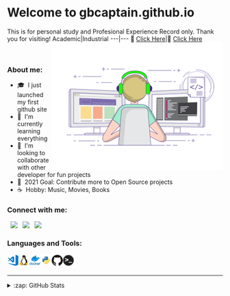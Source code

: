 # Welcome to gbcaptain.github.io
This is for personal study and Profesional Experience Record only. Thank you for visiting!
Academic|Industrial
---|---
👋 [Click Here](https://gbcaptain.github.io/Academic.html)|👋 [Click Here](https://gbcaptain.github.io/)
<img align="right" alt="GIF" src="https://raw.githubusercontent.com/devSouvik/devSouvik/master/gif3.gif" width="400"/>

<br />

### About me:
- 🎓 &nbsp;I just launched my first github site
- 🤔 &nbsp;I'm currently learning everything
- 🔭 &nbsp;I'm looking to collaborate with other developer for fun projects
- 🌱 &nbsp;2021 Goal: Contribute more to Open Source projects
- ☕ &nbsp;Hobby: Music, Movies, Books

### Connect with me:

<p align="left">
&nbsp; <a href="https://twitter.com/Bruce_Guan" target="_blank" rel="noopener noreferrer"><img src="https://img.icons8.com/plasticine/100/000000/twitter.png" width="50" /></a>  
&nbsp; <a href="https://www.linkedin.com/in/bruce-guan-495b762b/" target="_blank" rel="noopener noreferrer"><img src="https://img.icons8.com/plasticine/100/000000/linkedin.png" width="50" /></a>
&nbsp; <a href="mailto:gbcaptain@gmail.com" target="_blank" rel="noopener noreferrer"><img src="https://img.icons8.com/plasticine/100/000000/gmail.png"  width="50" /></a>
</p>


### Languages and Tools:
[<img align="left" alt="Visual Studio Code" width="26px" src="https://raw.githubusercontent.com/github/explore/80688e429a7d4ef2fca1e82350fe8e3517d3494d/topics/visual-studio-code/visual-studio-code.png" />][webdevplaylist]
[<img align="left" alt="Liux" width="26px" src="https://raw.githubusercontent.com/github/explore/80688e429a7d4ef2fca1e82350fe8e3517d3494d/topics/linux/linux.png" />][webdevplaylist]
[<img align="left" alt="Docker" width="26px" src="https://raw.githubusercontent.com/github/explore/80688e429a7d4ef2fca1e82350fe8e3517d3494d/topics/docker/docker.png" />][webdevplaylist]
[<img align="left" alt="Python" width="26px" src="https://raw.githubusercontent.com/github/explore/80688e429a7d4ef2fca1e82350fe8e3517d3494d/topics/python/python.png" />][webdevplaylist]
[<img align="left" alt="GitHub" width="26px" src="https://raw.githubusercontent.com/github/explore/78df643247d429f6cc873026c0622819ad797942/topics/github/github.png" />][webdevplaylist]
[<img align="left" alt="Terminal" width="26px" src="https://raw.githubusercontent.com/github/explore/80688e429a7d4ef2fca1e82350fe8e3517d3494d/topics/terminal/terminal.png" />][webdevplaylist]
<br />
<br />


---

<details>
  <summary>:zap: GitHub Stats</summary>

  <img align="left" alt="gbcaptain GitHub Stats" src="https://github-readme-stats.vercel.app/api?username=gbcaptain&show_icons=true&hide_border=true" />

</details>

[webdevplaylist]: https://gbcaptain.github.io/
